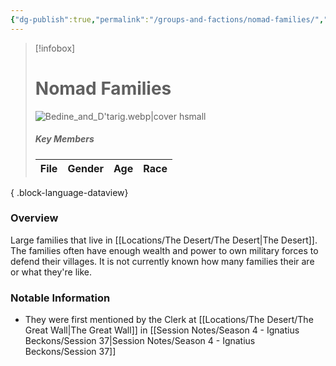 ```yaml
---
{"dg-publish":true,"permalink":"/groups-and-factions/nomad-families/","updated":"2025-06-10T19:02:58.068+01:00"}
---
```


> [!infobox]
> 
># Nomad Families
> ![Bedine_and_D'tarig.webp|cover hsmall](/img/user/Admin/Attachments/Bedine_and_D'tarig.webp)
>  ##### Key Members
>   | File | Gender | Age | Race |
> | ---- | ------ | --- | ---- |
> 
{ .block-language-dataview}


### Overview
Large families that live in [[Locations/The Desert/The Desert\|The Desert]]. The families often have enough wealth and power to own military forces to defend their villages. It is not currently known how many families their are or what they're like. 

### Notable Information
- They were first mentioned by the Clerk at [[Locations/The Desert/The Great Wall\|The Great Wall]] in [[Session Notes/Season 4 - Ignatius Beckons/Session 37\|Session Notes/Season 4 - Ignatius Beckons/Session 37]]